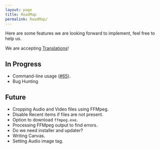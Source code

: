 ```yaml
---
layout: page
title: RoadMap
permalink: RoadMap/
---
```


Here are some features we are looking forward to implement, feel free to help us.

<div class="alert alert-info">
We are accepting <a href="{{ site.baseurl }}/Translation" class="alert-link">Translations</a>!
</div>

## In Progress
- Command-line usage ([#65](https://github.com/MathewSachin/Captura/pull/65)).
- Bug Hunting

## Future
- Cropping Audio and Video files using FFMpeg.
- Disable Recent items if files are not present.
- Option to download `ffmpeg.exe`.
- Processing FFMpeg output to find errors.
- Do we need installer and updater?
- Writing Canvas.
- Setting Audio image tag.
